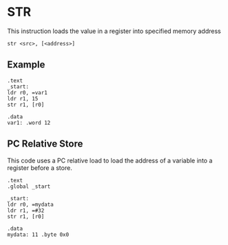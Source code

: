 # STR
This instruction loads the value in a register into specified memory address

```assembly
str <src>, [<address>]
```

## Example
```assembly
.text
_start:
ldr r0, =var1
ldr r1, 15
str r1, [r0]

.data
var1: .word 12
```


## PC Relative Store
This code uses a PC relative load to load the address of a variable into a register before a store.

```assembly
.text 
.global _start 

_start: 
ldr r0, =mydata 
ldr r1, =#32 
str r1, [r0] 

.data 
mydata: 11 .byte 0x0
```

